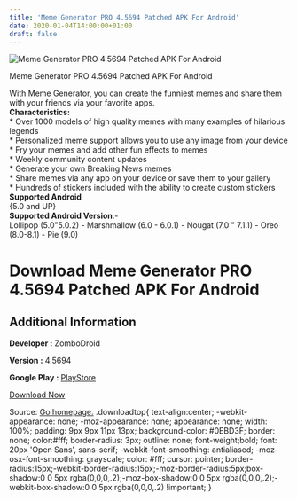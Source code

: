 ```yaml
---
title: 'Meme Generator PRO 4.5694 Patched APK For Android'
date: 2020-01-04T14:00:00+01:00
draft: false
---
```


![Meme Generator PRO 4.5694 Patched APK For Android](https://i0.wp.com/apkhome.net/wp-content/uploads/2020/01/Meme-Generator-PRO-4.5694-Patched.png "Meme Generator PRO 4.5694 Patched APK For Android")

  

Meme Generator PRO 4.5694 Patched APK For Android

With Meme Generator, you can create the funniest memes and share them with your friends via your favorite apps.  
**Characteristics:**  
\* Over 1000 models of high quality memes with many examples of hilarious legends  
\* Personalized meme support allows you to use any image from your device  
\* Fry your memes and add other fun effects to memes  
\* Weekly community content updates  
\* Generate your own Breaking News memes  
\* Share memes via any app on your device or save them to your gallery  
\* Hundreds of stickers included with the ability to create custom stickers  
**Supported Android**  
{5.0 and UP}  
**Supported Android Version**:-  
Lollipop (5.0"5.0.2) - Marshmallow (6.0 - 6.0.1) - Nougat (7.0 " 7.1.1) - Oreo (8.0-8.1) - Pie (9.0)

Download Meme Generator PRO 4.5694 Patched APK For Android
==========================================================

Additional Information
----------------------

**Developer :** ZomboDroid

**Version :** 4.5694

**Google Play :** [PlayStore](https://play.google.com/store/apps/details?id=com.zombodroid.MemeGeneratorFullGplay&hl=en)

  

[Download Now](https://store4app.co/post/meme-generator-pro-4-5694-patched-apk-for-android_1577953749)

  
Source: [Go homepage.](https://store4app.co/post/meme-generator-pro-4-5694-patched-apk-for-android_1577953749) .downloadtop{ text-align:center; -webkit-appearance: none; -moz-appearance: none; appearance: none; width: 100%; padding: 9px 9px 11px 13px; background-color: #0EBD3F; border: none; color:#fff; border-radius: 3px; outline: none; font-weight;bold; font: 20px 'Open Sans', sans-serif; -webkit-font-smoothing: antialiased; -moz-osx-font-smoothing: grayscale; color: #fff; cursor: pointer; border-radius:15px;-webkit-border-radius:15px;-moz-border-radius:5px;box-shadow:0 0 5px rgba(0,0,0,.2);-moz-box-shadow:0 0 5px rgba(0,0,0,.2);-webkit-box-shadow:0 0 5px rgba(0,0,0,.2) !important; }